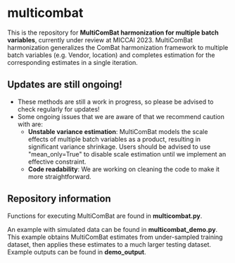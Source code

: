 # multicombat

This is the repository for **MultiComBat harmonization for multiple batch variables**, currently under review at MICCAI 2023. MultiComBat harmonization generalizes the ComBat harmonization framework to multiple batch variables (e.g. Vendor, location) and completes estimation for the corresponding estimates in a single iteration. 

## Updates are still ongoing!
- These methods are still a work in progress, so please be advised to check regularly for updates!
- Some ongoing issues that we are aware of that we recommend caution with are:
    - **Unstable variance estimation**: MultiComBat models the scale effects of multiple batch variables as a product, resulting in significant variance shrinkage. Users should be advised to use "mean_only=True" to disable scale estimation until we implement an effective constraint.
    - **Code readability**: We are working on cleaning the code to make it more straightforward.

## Repository information
Functions for executing MultiComBat are found in **multicombat.py**.

An example with simulated data can be found in **multicombat_demo.py**. This example obtains MultiComBat estimates from under-sampled training dataset, then applies these estimates to a much larger testing dataset. Example outputs can be found in **demo_output**.
